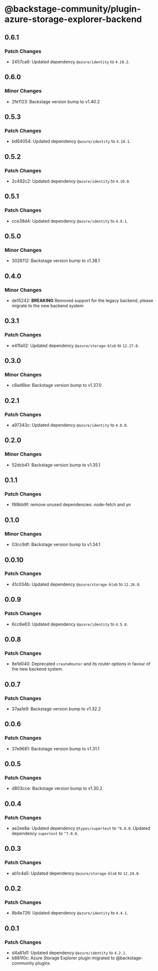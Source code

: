 # @backstage-community/plugin-azure-storage-explorer-backend

## 0.6.1

### Patch Changes

- 2457ca6: Updated dependency `@azure/identity` to `4.10.2`.

## 0.6.0

### Minor Changes

- 2fe1123: Backstage version bump to v1.40.2

## 0.5.3

### Patch Changes

- bd64054: Updated dependency `@azure/identity` to `4.10.1`.

## 0.5.2

### Patch Changes

- 2c492c2: Updated dependency `@azure/identity` to `4.10.0`.

## 0.5.1

### Patch Changes

- cce38d4: Updated dependency `@azure/identity` to `4.9.1`.

## 0.5.0

### Minor Changes

- 3026112: Backstage version bump to v1.38.1

## 0.4.0

### Minor Changes

- de15242: **BREAKING** Removed support for the legacy backend, please migrate to the new backend system

## 0.3.1

### Patch Changes

- e41fa02: Updated dependency `@azure/storage-blob` to `12.27.0`.

## 0.3.0

### Minor Changes

- c8ad6be: Backstage version bump to v1.37.0

## 0.2.1

### Patch Changes

- a97343c: Updated dependency `@azure/identity` to `4.8.0`.

## 0.2.0

### Minor Changes

- 52dcb41: Backstage version bump to v1.35.1

## 0.1.1

### Patch Changes

- f89bb9f: remove unused dependencies: node-fetch and yn

## 0.1.0

### Minor Changes

- 03cc9df: Backstage version bump to v1.34.1

## 0.0.10

### Patch Changes

- 41c034b: Updated dependency `@azure/storage-blob` to `12.26.0`.

## 0.0.9

### Patch Changes

- 6cc6e63: Updated dependency `@azure/identity` to `4.5.0`.

## 0.0.8

### Patch Changes

- 8e1d040: Deprecated `createRouter` and its router options in favour of the new backend system.

## 0.0.7

### Patch Changes

- 37aa1e9: Backstage version bump to v1.32.2

## 0.0.6

### Patch Changes

- 37e9681: Backstage version bump to v1.31.1

## 0.0.5

### Patch Changes

- d803cce: Backstage version bump to v1.30.2

## 0.0.4

### Patch Changes

- ae2ee8a: Updated dependency `@types/supertest` to `^6.0.0`.
  Updated dependency `supertest` to `^7.0.0`.

## 0.0.3

### Patch Changes

- ab1c4a5: Updated dependency `@azure/storage-blob` to `12.24.0`.

## 0.0.2

### Patch Changes

- 8b4e726: Updated dependency `@azure/identity` to `4.4.1`.

## 0.0.1

### Patch Changes

- d4a81d1: Updated dependency `@azure/identity` to `4.2.1`.
- b881f0c: Azure Storage Explorer plugin migrated to @backstage-community plugins
